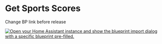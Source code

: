 # Get Sports Scores

Change BP link before release

[![Open your Home Assistant instance and show the blueprint import dialog with a specific blueprint pre-filled.](https://my.home-assistant.io/badges/blueprint_import.svg)](https://my.home-assistant.io/redirect/blueprint_import/?blueprint_url=https%3A%2F%2Fraw.githubusercontent.com%2Fdinki%2FView-Assist%2Fviewassist-sports%2FView+Assist+custom+sentences%2FGet+Sports+Scores%2Fblueprint-getsportsscores.yaml)

